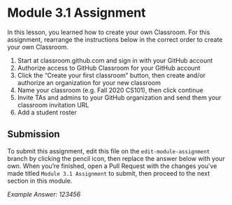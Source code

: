 # Module 3.1 Assignment

In this lesson, you learned how to create your own Classroom. For this assignment, rearrange the instructions below in the correct order to create your own Classroom. 
1. Start at classroom.github.com and sign in with your GitHub account
2. Authorize access to GitHub Classroom for your GitHub account 
3. Click the “Create your first classroom” button, then create and/or authorize an organization for your new classroom
4. Name your classroom (e.g. Fall 2020 CS101), then click continue
5. Invite TAs and admins to your GitHub organization and send them your classroom invitation URL
6. Add a student roster



## Submission
To submit this assignment, edit this file on the `edit-module-assignment` branch by clicking the pencil icon, then replace the answer below with your own. When you’re finished, open a Pull Request with the changes you’ve made titled `Module 3.1 Assignment` to submit, then proceed to the next section in this module.

_Example Answer: 123456_
